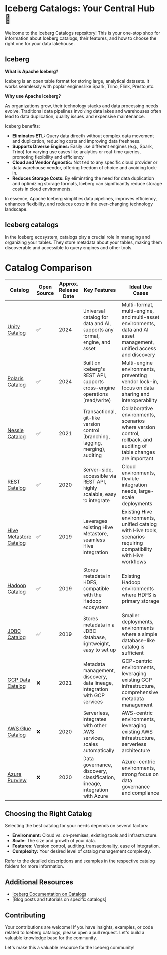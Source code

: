 # Iceberg Catalogs: Your Central Hub 🧊

Welcome to the Iceberg Catalogs repository! This is your one-stop shop for information about Iceberg catalogs, their features, and how to choose the right one for your data lakehouse.

## Iceberg 

**What is Apache Iceberg?**

Iceberg is an open table format for storing large, analytical datasets. It works seamlessly with poplar engines like Spark, Trino, Flink, Presto,etc.

**Why use Apache Iceberg?**

As organizations grow, their technology stacks and data processing needs evolve. Traditional data pipelines involving data lakes and warehouses often lead to data duplication, quality issues, and expensive maintenance.

Iceberg benefits:

- **Eliminates ETL:** Query data directly without complex data movement and duplication, reducing costs and improving data freshness.
- **Supports Diverse Engines:** Easily use different engines (e.g., Spark, Trino) for varying use cases like analytics or real-time queries, promoting flexibility and efficiency.
- **Cloud and Vendor Agnostic:** Not tied to any specific cloud provider or data warehouse vendor, offering freedom of choice and avoiding lock-in.
- **Reduces Storage Costs:** By eliminating the need for data duplication and optimizing storage formats, Iceberg can significantly reduce storage costs in cloud environments.

In essence, Apache Iceberg simplifies data pipelines, improves efficiency, enhances flexibility, and reduces costs in the ever-changing technology landscape.



## Iceberg catalogs

In the Iceberg ecosystem, catalogs play a crucial role in managing and organizing your tables. They store metadata about your tables, making them discoverable and accessible to query engines and other tools.

# Catalog Comparison

| Catalog                 | Open Source | Approx. Release Date | Key Features                                                              | Ideal Use Cases                                                                                                                                                                                               |
| ----------------------- | ----------- | -------------------- | ------------------------------------------------------------------------- | -------------------------------------------------------------------------------------------------------------------------------------------------------------------------------------------------------------- |
| [Unity Catalog](https://docs.databricks.com/data-governance/unity-catalog/index.html)      | ✅          | 2024                | Universal catalog for data and AI, supports any format, engine, and asset     | Multi-format, multi-engine, and multi-asset environments, data and AI asset management, unified access and discovery              |
| [Polaris Catalog](https://polaris.example.com)     | ✅          | 2024                | Built on Iceberg's REST API, supports cross-engine operations (read/write)   | Multi-engine environments, preventing vendor lock-in, focus on data sharing and interoperability                                                                                                              |
| [Nessie Catalog](https://projectnessie.org)       | ✅          | 2021                | Transactional, git-like version control (branching, tagging, merging), auditing | Collaborative environments, scenarios where version control, rollback, and auditing of table changes are important                                                                                          |
| [REST Catalog](https://iceberg.apache.org/rest/)        | ✅          | 2020                | Server-side, accessible via REST API, highly scalable, easy to integrate     | Cloud environments, flexible integration needs, large-scale deployments                                                                                                                                       |
| [Hive Metastore Catalog](https://cwiki.apache.org/confluence/display/Hive/AdminManual+Metastore) | ✅          | 2019                | Leverages existing Hive Metastore, seamless Hive integration                   | Existing Hive environments, unified catalog with Hive tools, scenarios requiring compatibility with Hive workflows                                                                                           |
| [Hadoop Catalog](https://hadoop.apache.org/docs/current/hadoop-project-dist/hadoop-hdfs/HdfsUserGuide.html)       | ✅          | 2019                | Stores metadata in HDFS, compatible with the Hadoop ecosystem                  | Existing Hadoop environments where HDFS is primary storage                                                                                                                                                 |
| [JDBC Catalog](https://iceberg.apache.org/jdbc/)        | ✅          | 2019                | Stores metadata in a JDBC database, lightweight, easy to set up             | Smaller deployments, environments where a simple database-like catalog is sufficient                                                                                                                          |
| [GCP Data Catalog](https://cloud.google.com/data-catalog)    | ❌          | 2021                | Metadata management, discovery, data lineage, integration with GCP services    | GCP-centric environments, leveraging existing GCP infrastructure, comprehensive metadata management                                                                                                          |
| [AWS Glue Catalog](https://aws.amazon.com/glue)     | ❌          | 2020                | Serverless, integrates with other AWS services, scales automatically          | AWS-centric environments, leveraging existing AWS infrastructure, serverless architecture                                                                                                                        |
| [Azure Purview](https://azure.microsoft.com/en-us/services/purview/)        | ❌          | 2020                | Data governance, discovery, classification, lineage, integration with Azure   | Azure-centric environments, strong focus on data governance and compliance                                                                                                                                     |

## Choosing the Right Catalog

Selecting the best catalog for your needs depends on several factors:

*   **Environment:** Cloud vs. on-premises, existing tools and infrastructure.
*   **Scale:** The size and growth of your data.
*   **Features:** Version control, auditing, transactionality, ease of integration.
*   **Complexity:** Your desired level of catalog management complexity.

Refer to the detailed descriptions and examples in the respective catalog folders for more information.

## Additional Resources

*   [Iceberg Documentation on Catalogs](https://iceberg.apache.org/concepts/catalog/)
*   [Blog posts and tutorials on specific catalogs]
  
## Contributing

Your contributions are welcome! If you have insights, examples, or code related to Iceberg catalogs, please open a pull request. Let's build a valuable knowledge base for the community.

Let's make this a valuable resource for the Iceberg community!

